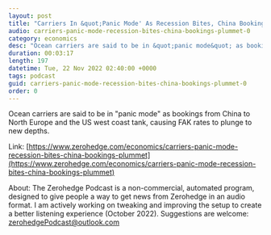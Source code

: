 ```yaml
---
layout: post
title: "Carriers In &quot;Panic Mode' As Recession Bites, China Bookings Plummet"
audio: carriers-panic-mode-recession-bites-china-bookings-plummet-0
category: economics
desc: "Ocean carriers are said to be in &quot;panic mode&quot; as bookings from China to North Europe and the US west coast tank, causing FAK rates to plunge to new depths."
duration: 00:03:17
length: 197
datetime: Tue, 22 Nov 2022 02:40:00 +0000
tags: podcast
guid: carriers-panic-mode-recession-bites-china-bookings-plummet-0
order: 0
---
```

Ocean carriers are said to be in &quot;panic mode&quot; as bookings from China to North Europe and the US west coast tank, causing FAK rates to plunge to new depths.

Link: [https://www.zerohedge.com/economics/carriers-panic-mode-recession-bites-china-bookings-plummet](https://www.zerohedge.com/economics/carriers-panic-mode-recession-bites-china-bookings-plummet)

About: The Zerohedge Podcast is a non-commercial, automated program, designed to give people a way to get news from Zerohedge in an audio format.  I am actively working on tweaking and improving the setup to create a better listening experience (October 2022).  Suggestions are welcome: [zerohedgePodcast@outlook.com](mailto:zerohedgePodcast@outlook.com)
